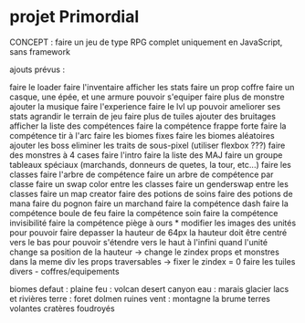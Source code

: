 # projet Primordial

CONCEPT : faire un jeu de type RPG complet uniquement en JavaScript, sans framework

ajouts prévus : 

faire le loader
faire l'inventaire
afficher les stats
faire un prop coffre
faire un casque, une épée, et une armure
pouvoir s'equiper
faire plus de monstre
ajouter la musique
faire l'experience
faire le lvl up
pouvoir ameliorer ses stats
agrandir le terrain de jeu
faire plus de tuiles
ajouter des bruitages
afficher la liste des compétences
faire la compétence frappe forte
faire la compétence tir à l'arc
faire les biomes fixes
faire les biomes aléatoires
ajouter les boss
eliminer les traits de sous-pixel (utiliser flexbox ???)
faire des monstres à 4 cases
faire l'intro
faire la liste des MAJ
faire un groupe tableaux spéciaux (marchands, donneurs de quetes, la tour, etc...)
faire les classes
faire l'arbre de compétence
faire un arbre de compétence par classe
faire un swap color entre les classes
faire un genderswap entre les classes
faire un map creator
faire des potions de soins
faire des potions de mana
faire du pognon
faire un marchand
faire la compétence dash
faire la compétence boule de feu
faire la compétence soin
faire la compétence invisibilité
faire la compétence piège à ours *
modifier les images des unités pour pouvoir faire depasser la hauteur de 64px
la hauteur doit être centré vers le bas pour pouvoir s'étendre vers le haut à l'infini
quand l'unité change sa position de la hauteur -> change le zindex
props et monstres dans la meme div
les props traversables -> fixer le zindex = 0 
faire les tuiles divers - coffres/equipements

biomes
    defaut :
        plaine
    feu :
        volcan
        desert
        canyon
    eau :
        marais
        glacier
        lacs et rivières
    terre : 
        foret
        dolmen
        ruines
    vent : 
        montagne
        la brume
        terres volantes
        cratères foudroyés